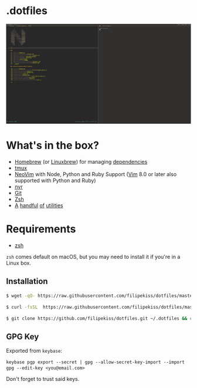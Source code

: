 # .dotfiles

![screenshot]

# What's in the box?

 * [Homebrew] (or [Linuxbrew]) for managing [dependencies]
 * [tmux]
 * [NeoVim] with Node, Python and Ruby Support ([Vim] 8.0 or later also supported with Python and
   Ruby)
 * [nvr]
 * [Git]
 * [Zsh]
 * [A] [handful] [of] [utilities]

# Requirements

 * [zsh]

`zsh` comes default on macOS, but you may need to install it if you're in a Linux box.

## Installation

```sh
$ wget -qO- https://raw.githubusercontent.com/filipekiss/dotfiles/master/bin/dotfiles | zsh
```

```sh
$ curl -fsSL  https://raw.githubusercontent.com/filipekiss/dotfiles/master/bin/dotfiles | zsh
```

```sh
$ git clone https://github.com/filipekiss/dotfiles.git ~/.dotfiles && cd ~/.dotfiles && ./bin/dotfiles
```

## GPG Key

Exported from `keybase`:

```
keybase pgp export --secret | gpg --allow-secret-key-import --import
gpg --edit-key <you@email.com>
```

Don't forget to trust said keys.

[screenshot]: https://raw.githubusercontent.com/filipekiss/dotfiles/master/screenshot.png
[Homebrew]: https://brew.sh/
[Linuxbrew]: https://linuxbrew.sh
[dependencies]: https://github.com/filipekiss/dotfiles/tree/master/homebrew
[tmux]: http://tmux.sourceforge.net/
[NeoVim]: https://neovim.io/
[Vim]: http://www.vim.org/
[Git]: http://git-scm.com/
[Zsh]: http://www.zsh.org/
[A]: https://github.com/filipekiss/dotfiles/blob/master/bin/mx
[handful]: https://github.com/filipekiss/dotfiles/blob/master/bin/extract
[of]: https://github.com/filipekiss/dotfiles/blob/master/source/functions/g.zsh
[utilities]: https://github.com/filipekiss/dotfiles/blob/master/source/functions/afk.zsh
[nvr]: https://github.com/mhinz/neovim-remote
